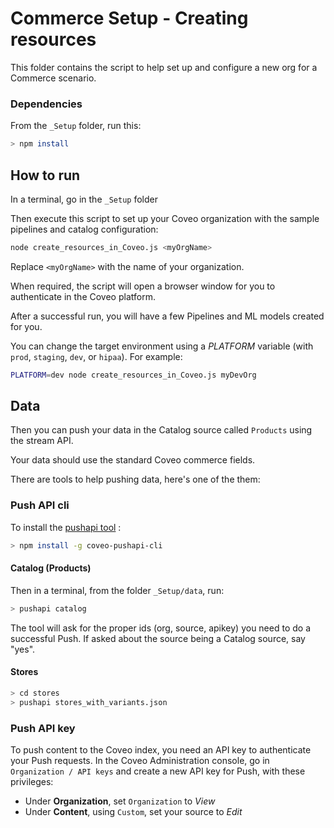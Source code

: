 # Commerce Setup - Creating resources

This folder contains the script to help set up and configure a new org for a Commerce scenario.

### Dependencies

From the `_Setup` folder, run this:

```bash
> npm install
```

## How to run

In a terminal, go in the `_Setup` folder

Then execute this script to set up your Coveo organization with the sample pipelines and catalog configuration:

```bash
node create_resources_in_Coveo.js <myOrgName>
```

Replace `<myOrgName>` with the name of your organization.

When required, the script will open a browser window for you to authenticate in the Coveo platform.

After a successful run, you will have a few Pipelines and ML models created for you.

You can change the target environment using a _PLATFORM_ variable (with `prod`, `staging`, `dev`, or `hipaa`). For example:

```bash
PLATFORM=dev node create_resources_in_Coveo.js myDevOrg
```

## Data

Then you can push your data in the Catalog source called `Products` using the stream API.

Your data should use the standard Coveo commerce fields.

There are tools to help pushing data, here's one of the them:

### Push API cli

To install the [pushapi tool](https://www.npmjs.com/package/coveo-pushapi-cli) :

```bash
> npm install -g coveo-pushapi-cli
```

#### Catalog (Products)

Then in a terminal, from the folder `_Setup/data`, run:

```bash
> pushapi catalog
```

The tool will ask for the proper ids (org, source, apikey) you need to do a successful Push.
If asked about the source being a Catalog source, say "yes".

#### Stores

```bash
> cd stores
> pushapi stores_with_variants.json
```

### Push API key

To push content to the Coveo index, you need an API key to authenticate your Push requests.
In the Coveo Administration console, go in `Organization / API keys` and create a new API key for Push, with these privileges:

- Under **Organization**, set `Organization` to _View_
- Under **Content**, using `Custom`, set your source to _Edit_
